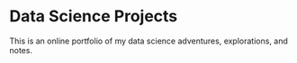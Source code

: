 # Data Science Projects
This is an online portfolio of my data science adventures, explorations, and notes.
